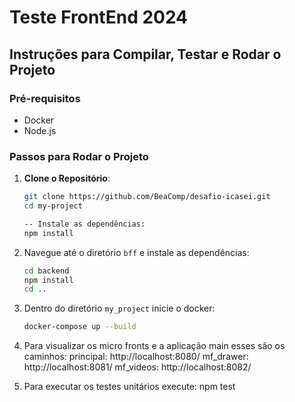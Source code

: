 # Teste FrontEnd 2024

## Instruções para Compilar, Testar e Rodar o Projeto

### Pré-requisitos
- Docker
- Node.js

### Passos para Rodar o Projeto


1. **Clone o Repositório**:
   ```sh
   git clone https://github.com/BeaComp/desafio-icasei.git
   cd my-project

   -- Instale as dependências:
   npm install

2. Navegue até o diretório `bff` e instale as dependências:
   ```sh
   cd backend
   npm install
   cd ..

3. Dentro do diretório `my_project` inicie o docker:
   ```sh
   docker-compose up --build

4. Para visualizar os micro fronts e a aplicação main esses são os caminhos:
   principal: http://localhost:8080/
   mf_drawer: http://localhost:8081/
   mf_videos: http://localhost:8082/

5. Para executar os testes unitários execute:
   npm test


   
